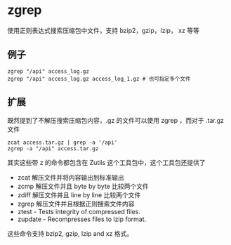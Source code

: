 zgrep
===

使用正则表达式搜索压缩包中文件，支持 bzip2，gzip，lzip， xz 等等

##  例子

```shell
zgrep "/api" access_log.gz
zgrep "/api" access_log.gz access_log_1.gz # 也可指定多个文件
```

##  扩展

既然提到了不解压搜索压缩包内容，.gz 的文件可以使用 zgrep ，而对于 .tar.gz 文件

```shell
zcat access.tar.gz | grep -a '/api'
zgrep -a "/api" access.tar.gz
```


其实这些带 z 的命令都包含在 Zutils 这个工具包中，这个工具包还提供了

- zcat  解压文件并将内容输出到标准输出
- zcmp  解压文件并且 byte by byte 比较两个文件
- zdiff 解压文件并且 line by line 比较两个文件
- zgrep 解压文件并且根据正则搜索文件内容
- ztest - Tests integrity of compressed files.
- zupdate - Recompresses files to lzip format.


这些命令支持 bzip2, gzip, lzip and xz 格式。

